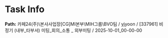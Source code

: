 # Task Info

**Path:** 카페24(주)\본사사업장\[CG]MI본부\MIH그룹\BVO팀 / yjyoon / [337961] 비정기 (내부_타부서) 미팅_회의_소통 _ 외부미팅 / 2025-10-01_00-00-00

